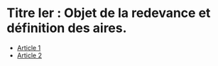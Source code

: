 # Titre Ier : Objet de la redevance et définition des aires.

- [Article 1](article-1.md)
- [Article 2](article-2.md)
